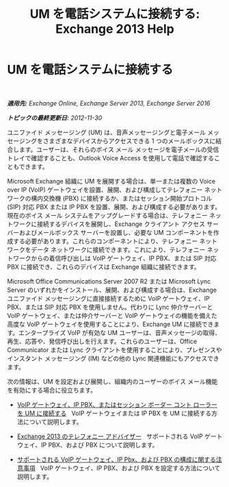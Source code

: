 ﻿---
title: 'UM を電話システムに接続する: Exchange 2013 Help'
TOCTitle: UM を電話システムに接続する
ms:assetid: 92c3e029-f732-4d6d-b147-2b3006d5f088
ms:mtpsurl: https://technet.microsoft.com/ja-jp/library/JJ673544(v=EXCHG.150)
ms:contentKeyID: 50555818
ms.date: 04/24/2018
mtps_version: v=EXCHG.150
ms.translationtype: HT
---

# UM を電話システムに接続する

 

_**適用先:** Exchange Online, Exchange Server 2013, Exchange Server 2016_

_**トピックの最終更新日:** 2012-11-30_

ユニファイド メッセージング (UM) は、音声メッセージングと電子メール メッセージングをさまざまなデバイスからアクセスできる 1 つのメールボックスに結合します。ユーザーは、それらのボイス メール メッセージを電子メールの受信トレイで確認することも、Outlook Voice Access を使用して電話で確認することもできます。

Microsoft Exchange 組織に UM を展開する場合は、単一または複数の Voice over IP (VoIP) ゲートウェイを設置、展開、および構成してテレフォニー ネットワークの構内交換機 (PBX) に接続するか、またはセッション開始プロトコル (SIP) 対応 PBX または IP PBX を設置、展開、および構成する必要があります。現在のボイス メール システムをアップグレードする場合は、テレフォニー ネットワークに接続するデバイスを展開し、Exchange クライアント アクセス サーバーおよびメールボックス サーバーを設置し、必要な UM コンポーネントを作成する必要があります。これらのコンポーネントにより、テレフォニー ネットワークをデータ ネットワークに接続できます。これにより、テレフォニー ネットワークからの着信呼び出しは VoIP ゲートウェイ、IP PBX、または SIP 対応 PBX に接続でき、これらのデバイスは Exchange 組織に接続できます。

Microsoft Office Communications Server 2007 R2 または Microsoft Lync Server のいずれかをインストール、展開、および構成する場合は、Exchange ユニファイド メッセージングに直接接続するために VoIP ゲートウェイ、IP PBX、または SIP 対応 PBX を使用しません。代わりに Lync 仲介サーバーと VoIP ゲートウェイ、または仲介サーバーと VoIP ゲートウェイの機能を備えた高度な VoIP ゲートウェイを使用することにより、Exchange UM に接続できます。エンタープライズ VoIP が有効な UM ユーザーは、音声メッセージの取得、再生、応答や、発信呼び出しを行えます。これらのユーザーは、Office Communicator または Lync クライアントを使用することにより、プレゼンスやインスタント メッセージング (IM) などの他の Lync 関連機能にもアクセスできます。

次の情報は、UM を設定および展開し、組織内のユーザーのボイス メール機能を有効にする場合に役立ちます。

  - [VoIP ゲートウェイ、IP PBX、またはセッション ボーダー コント ローラーを UM に接続する](connect-a-voip-gateway-ip-pbx-or-session-border-controller-to-um-exchange-2013-help.md)   VoIP ゲートウェイまたは IP PBX を UM に接続する方法について説明します。

  - [Exchange 2013 のテレフォニー アドバイザー](telephony-advisor-for-exchange-2013-exchange-2013-help.md)   サポートされる VoIP ゲートウェイ、IP PBX、および PBX について説明します。

  - [サポートされる VoIP ゲートウェイ、IP Pbx、および PBX の構成に関する注意事項](configuration-notes-for-supported-voip-gateways-ip-pbxs-and-pbxs-exchange-2013-help.md)   VoIP ゲートウェイ、IP PBX、および PBX を設定する方法について説明します。

